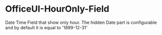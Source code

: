 # OfficeUI-HourOnly-Field

Date Time Field that show only hour. The hidden Date part is configurable and by default it is equal to '1899-12-31'




